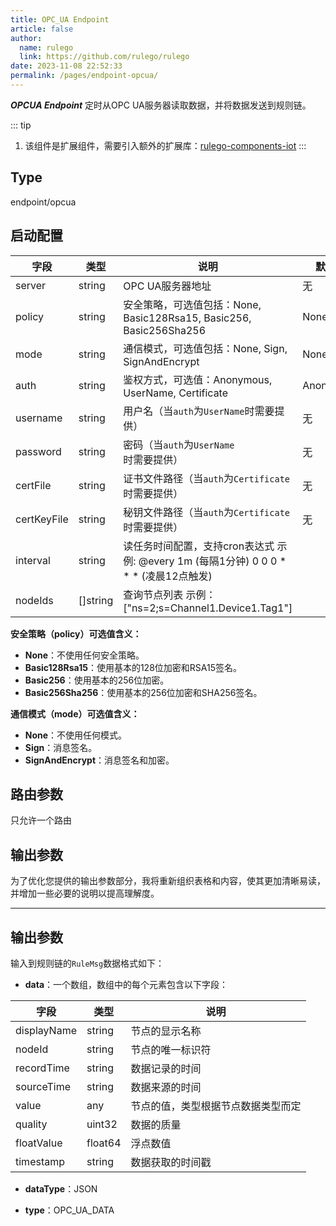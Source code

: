 ```yaml
---
title: OPC_UA Endpoint
article: false
author: 
  name: rulego
  link: https://github.com/rulego/rulego
date: 2023-11-08 22:52:33
permalink: /pages/endpoint-opcua/
---
```


***OPCUA Endpoint*** <Badge text="v0.28.0+"/> 定时从OPC UA服务器读取数据，并将数据发送到规则链。

::: tip 
1. 该组件是扩展组件，需要引入额外的扩展库：[rulego-components-iot](https://github.com/rulego/rulego-components-iot)
:::

## Type

endpoint/opcua

## 启动配置

| 字段          | 类型       | 说明                                                            | 默认值       |
|-------------|----------|---------------------------------------------------------------|-----------|
| server      | string   | OPC UA服务器地址                                                   | 无         |
| policy      | string   | 安全策略，可选值包括：None, Basic128Rsa15, Basic256, Basic256Sha256      | None      |
| mode        | string   | 通信模式，可选值包括：None, Sign, SignAndEncrypt                         | None      |
| auth        | string   | 鉴权方式，可选值：Anonymous, UserName, Certificate                     | Anonymous |
| username    | string   | 用户名（当`auth`为`UserName`时需要提供）                                  | 无         |
| password    | string   | 密码（当`auth`为`UserName`时需要提供）                                   | 无         |
| certFile    | string   | 证书文件路径（当`auth`为`Certificate`时需要提供）                            | 无         |
| certKeyFile | string   | 秘钥文件路径（当`auth`为`Certificate`时需要提供）                            | 无         |
| interval    | string   | 读任务时间配置，支持cron表达式 示例: @every 1m (每隔1分钟) 0 0 0 * * * (凌晨12点触发) |           |
| nodeIds     | []string | 查询节点列表 示例：["ns=2;s=Channel1.Device1.Tag1"]                    |           |

**安全策略（policy）可选值含义：**

- **None**：不使用任何安全策略。
- **Basic128Rsa15**：使用基本的128位加密和RSA15签名。
- **Basic256**：使用基本的256位加密。
- **Basic256Sha256**：使用基本的256位加密和SHA256签名。

**通信模式（mode）可选值含义：**

- **None**：不使用任何模式。
- **Sign**：消息签名。
- **SignAndEncrypt**：消息签名和加密。

## 路由参数
只允许一个路由

## 输出参数
为了优化您提供的输出参数部分，我将重新组织表格和内容，使其更加清晰易读，并增加一些必要的说明以提高理解度。

---

## 输出参数

输入到规则链的`RuleMsg`数据格式如下：

- **data**：一个数组，数组中的每个元素包含以下字段：

| 字段          | 类型      | 说明                |
|-------------|---------|-------------------|
| displayName | string  | 节点的显示名称           |
| nodeId      | string  | 节点的唯一标识符          |
| recordTime  | string  | 数据记录的时间           |
| sourceTime  | string  | 数据来源的时间           |
| value       | any     | 节点的值，类型根据节点数据类型而定 |
| quality     | uint32  | 数据的质量             |
| floatValue  | float64 | 浮点数值              |
| timestamp   | string  | 数据获取的时间戳          |

- **dataType**：JSON

- **type**：OPC_UA_DATA